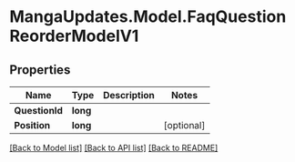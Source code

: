 # MangaUpdates.Model.FaqQuestionReorderModelV1

## Properties

Name | Type | Description | Notes
------------ | ------------- | ------------- | -------------
**QuestionId** | **long** |  | 
**Position** | **long** |  | [optional] 

[[Back to Model list]](../README.md#documentation-for-models) [[Back to API list]](../README.md#documentation-for-api-endpoints) [[Back to README]](../README.md)

